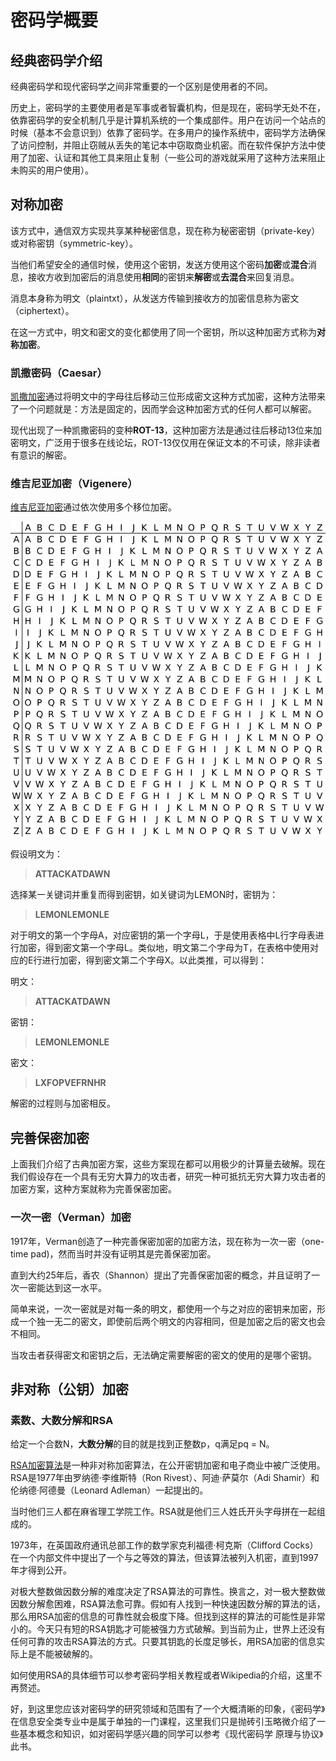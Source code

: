 # 密码学概要

## 经典密码学介绍

经典密码学和现代密码学之间非常重要的一个区别是使用者的不同。

历史上，密码学的主要使用者是军事或者智囊机构，但是现在，密码学无处不在，依靠密码学的安全机制几乎是计算机系统的一个集成部件。用户在访问一个站点的时候（基本不会意识到）依靠了密码学。在多用户的操作系统中，密码学方法确保了访问控制，并阻止窃贼从丢失的笔记本中窃取商业机密。而在软件保护方法中使用了加密、认证和其他工具来阻止复制（一些公司的游戏就采用了这种方法来阻止未购买的用户使用）。

## 对称加密

该方式中，通信双方实现共享某种秘密信息，现在称为秘密密钥（private-key）或对称密钥（symmetric-key）。

当他们希望安全的通信时候，使用这个密钥，发送方使用这个密码**加密**或**混合**消息，接收方收到加密后的消息使用**相同**的密钥来**解密**或**去混合**来回复消息。

消息本身称为明文（plaintxt），从发送方传输到接收方的加密信息称为密文（ciphertext）。

在这一方式中，明文和密文的变化都使用了同一个密钥，所以这种加密方式称为**对称加密**。

### 凯撒密码（Caesar）

[凯撒加密](https://zh.wikipedia.org/wiki/%E5%87%B1%E6%92%92%E5%AF%86%E7%A2%BC)通过将明文中的字母往后移动三位形成密文这种方式加密，这种方法带来了一个问题就是：方法是固定的，因而学会这种加密方式的任何人都可以解密。

现代出现了一种凯撒密码的变种**ROT-13**，这种加密方法是通过往后移动13位来加密明文，广泛用于很多在线论坛，ROT-13仅仅用在保证文本的不可读，除非读者有意识的解密。

### 维吉尼亚加密（Vigenere）

[维吉尼亚加密](https://zh.wikipedia.org/wiki/%E7%BB%B4%E5%90%89%E5%B0%BC%E4%BA%9A%E5%AF%86%E7%A0%81)通过依次使用多个移位加密。

![vigenere](images/cipher_1.png)

假设明文为：

> **ATTACKATDAWN**

选择某一关键词并重复而得到密钥，如关键词为LEMON时，密钥为：

> **LEMONLEMONLE**

对于明文的第一个字母A，对应密钥的第一个字母L，于是使用表格中L行字母表进行加密，得到密文第一个字母L。类似地，明文第二个字母为T，在表格中使用对应的E行进行加密，得到密文第二个字母X。以此类推，可以得到：

明文：

> **ATTACKATDAWN**

密钥：

> **LEMONLEMONLE**

密文：

> **LXFOPVEFRNHR**

解密的过程则与加密相反。

## 完善保密加密

上面我们介绍了古典加密方案，这些方案现在都可以用极少的计算量去破解。现在我们假设存在一个具有无穷大算力的攻击者，研究一种可抵抗无穷大算力攻击者的加密方案，这种方案就称为完善保密加密。

### 一次一密（Verman）加密

1917年，Verman创造了一种完善保密加密的加密方法，现在称为一次一密（one-time pad)，然而当时并没有证明其是完善保密加密。

直到大约25年后，香农（Shannon）提出了完善保密加密的概念，并且证明了一次一密能达到这一水平。

简单来说，一次一密就是对每一条的明文，都使用一个与之对应的密钥来加密，形成一个独一无二的密文，即使前后两个明文的内容相同，但是加密之后的密文也会不相同。

当攻击者获得密文和密钥之后，无法确定需要解密的密文的使用的是哪个密钥。

## 非对称（公钥）加密

### 素数、大数分解和RSA

给定一个合数N，**大数分解**的目的就是找到正整数p，q满足pq = N。

[RSA加密算法](https://zh.wikipedia.org/wiki/RSA%E5%8A%A0%E5%AF%86%E6%BC%94%E7%AE%97%E6%B3%95)是一种非对称加密算法，在公开密钥加密和电子商业中被广泛使用。RSA是1977年由罗纳德·李维斯特（Ron Rivest）、阿迪·萨莫尔（Adi Shamir）和伦纳德·阿德曼（Leonard Adleman）一起提出的。

当时他们三人都在麻省理工学院工作。RSA就是他们三人姓氏开头字母拼在一起组成的。

1973年，在英国政府通讯总部工作的数学家克利福德·柯克斯（Clifford Cocks）在一个内部文件中提出了一个与之等效的算法，但该算法被列入机密，直到1997年才得到公开。

对极大整数做因数分解的难度决定了RSA算法的可靠性。换言之，对一极大整数做因数分解愈困难，RSA算法愈可靠。假如有人找到一种快速因数分解的算法的话，那么用RSA加密的信息的可靠性就会极度下降。但找到这样的算法的可能性是非常小的。今天只有短的RSA钥匙才可能被强力方式破解。到当前为止，世界上还没有任何可靠的攻击RSA算法的方式。只要其钥匙的长度足够长，用RSA加密的信息实际上是不能被破解的。 

如何使用RSA的具体细节可以参考密码学相关教程或者Wikipedia的介绍，这里不再赘述。

好，到这里您应该对密码学的研究领域和范围有了一个大概清晰的印象，《密码学》在信息安全类专业中是属于单独的一门课程，这里我们只是抛砖引玉略微介绍了一些基本概念和知识，如对密码学感兴趣的同学可以参考《现代密码学 原理与协议》此书。
